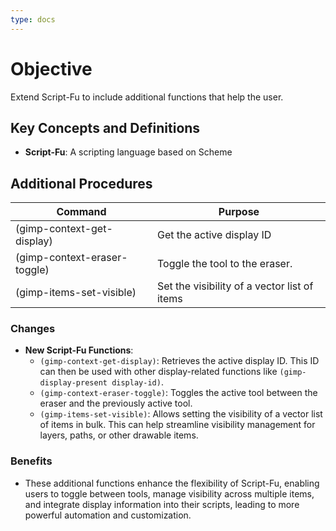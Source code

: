 ```yaml
---
type: docs
---
```


# Objective

Extend Script-Fu to include additional functions that help the user.

## Key Concepts and Definitions

- **Script-Fu**: A scripting language based on Scheme

## Additional Procedures

| **Command** | **Purpose** |
| --- | --- |
| (gimp-context-get-display) | Get the active display ID |
| (gimp-context-eraser-toggle) | Toggle the tool to the eraser. |
| (gimp-items-set-visible) | Set the visibility of a vector list of items |

### Changes

- **New Script-Fu Functions**:
   - `(gimp-context-get-display)`: Retrieves the active display ID. This ID can then be used with other display-related functions like `(gimp-display-present display-id)`.
   - `(gimp-context-eraser-toggle)`: Toggles the active tool between the eraser and the previously active tool.
   - `(gimp-items-set-visible)`: Allows setting the visibility of a vector list of items in bulk. This can help streamline visibility management for layers, paths, or other drawable items.

### **Benefits**

- These additional functions enhance the flexibility of Script-Fu, enabling users to toggle between tools, manage visibility across multiple items, and integrate display information into their scripts, leading to more powerful automation and customization.
